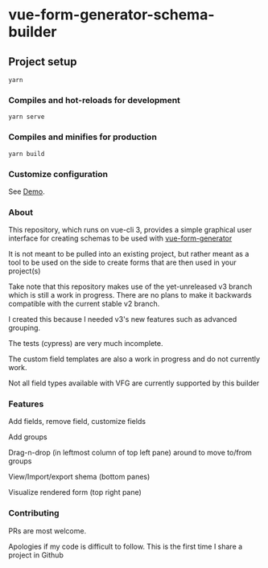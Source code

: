 # vue-form-generator-schema-builder

## Project setup
```
yarn
```

### Compiles and hot-reloads for development
```
yarn serve
```

### Compiles and minifies for production
```
yarn build
```

### Customize configuration
See [Demo](http://github.vue.vfg-schema-builder.cbass.ca/).

### About
This repository, which runs on vue-cli 3, provides a simple graphical user interface for creating schemas to be used with [vue-form-generator](https://github.com/vue-generators/vue-form-generator)

It is not meant to be pulled into an existing project, but rather meant as a tool to be used on the side to create forms that are then used in your project(s)

Take note that this repository makes use of the yet-unreleased v3 branch which is still a work in progress. There are no plans to make it backwards compatible with the current stable v2 branch.

I created this because I needed v3's new features such as advanced grouping.

The tests (cypress) are very much incomplete.

The custom field templates are also a work in progress and do not currently work.

Not all field types available with VFG are currently supported by this builder

### Features
Add fields, remove field, customize fields

Add groups

Drag-n-drop (in leftmost column of top left pane) around to move to/from groups

View/Import/export shema (bottom panes)

Visualize rendered form (top right pane)


### Contributing
PRs are most welcome.

Apologies if my code is difficult to follow. This is the first time I share a project in Github
